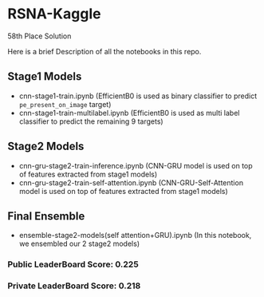 # RSNA-Kaggle
58th Place Solution


Here is a brief Description of all the notebooks in this repo.

## Stage1 Models
* cnn-stage1-train.ipynb (EfficientB0 is used as binary classifier to predict `pe_present_on_image` target)
* cnn-stage1-train-multilabel.ipynb (EfficientB0 is used as multi label classifier to predict the remaining 9 targets)

## Stage2 Models
* cnn-gru-stage2-train-inference.ipynb (CNN-GRU model is used on top of features extracted from stage1 models)
* cnn-gru-stage2-train-self-attention.ipynb (CNN-GRU-Self-Attention model is used on top of features extracted from stage1 models)

## Final Ensemble
* ensemble-stage2-models(self attention+GRU).ipynb (In this notebook, we ensembled our 2 stage2 models)


### Public LeaderBoard Score: 0.225
### Private LeaderBoard Score: 0.218
